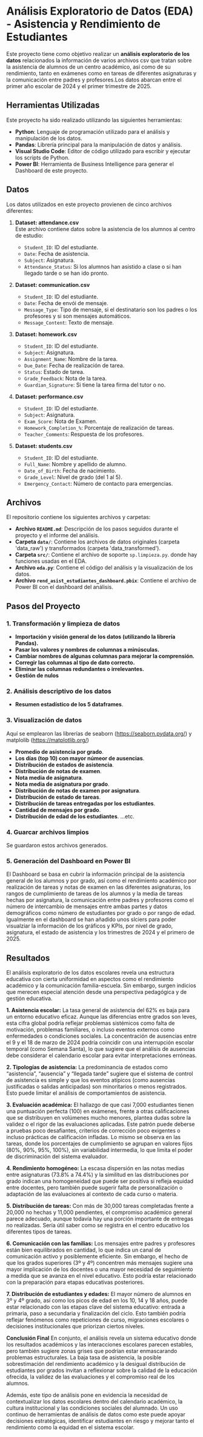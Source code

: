 # Análisis Exploratorio de Datos (EDA) - Asistencia y Rendimiento de Estudiantes

Este proyecto tiene como objetivo realizar un **análisis exploratorio de los datos** relacionados la información de varios archivos csv que tratan sobre la asistencia de alumnos de un centro académico, así como de su rendimiento, tanto en exámenes como en tareas de diferentes asignaturas y la comunicación entre padres y profesores.Los datos abarcan entre el primer año escolar de 2024 y el primer trimestre de 2025.

## Herramientas Utilizadas

Este proyecto ha sido realizado utilizando las siguientes herramientas:

- **Python**: Lenguaje de programación utilizado para el análisis y manipulación de los datos.
- **Pandas**: Librería principal para la manipulación de datos y análisis.
- **Visual Studio Code**: Editor de código utilizado para escribir y ejecutar los scripts de Python.
- **Power BI**: Herramienta de Business Intelligence para generar el Dashboard de este proyecto.


## Datos

Los datos utilizados en este proyecto provienen de cinco archivos diferentes:

1. **Dataset: attendance.csv**  
   Este archivo contiene datos sobre la asistencia de los alumnos al centro de estudio:
   - `Student_ID`: ID del estudiante.
   - `Date`: Fecha de asistencia.
   - `Subject`: Asignatura.
   - `Attendance_Status`: Si los alumnos han asistido a clase o si han llegado tarde o se han ido pronto.

2. **Dataset: communication.csv**
   - `Student_ID`: ID del estudiante.  
   - `Date`: Fecha de envói de mensaje.
   - `Message_Type`: Tipo de mensaje, si el destinatario son los padres o los profesores y si son mensajes automáticos.
   - `Message_Content`: Texto de mensaje.

3. **Dataset: homework.csv**
   - `Student_ID`: ID del estudiante.
   - `Subject`: Asignatura.
   - `Assignment_Name`: Nombre de la tarea.
   - `Due_Date`: Fecha de realización de tarea.
   - `Status`: Estado de tarea.
   - `Grade_Feedback`: Nota de la tarea.
   - `Guardian_Signature`:  Si tiene la tarea firma del tutor o no.

4. **Dataset: performance.csv**  
   - `Student_ID`: ID del estudiante.
   - `Subject`: Asignatura.
   - `Exam_Score`: Nota de Examen.
   - `Homework_Completion_%`: Porcentaje de realización de tareas.
   - `Teacher_Comments`: Respuesta de los profesores.

5. **Dataset: students.csv**  
   - `Student_ID`: ID del estudiante.
   - `Full_Name`: Nombre y apellido de alumno.
   - `Date_of_Birth`: Fecha de nacimiento.
   - `Grade_Level`: Nivel de grado (del 1 al 5).
   - `Emergency_Contact`: Número de contacto para emergencias.

## Archivos

 El repositorio contiene los siguientes archivos y carpetas:

- **Archivo `README.md`**: Descripción de los pasos seguidos durante el proyecto y el informe del análisis.
- **Carpeta `data/`**: Contiene los archivos de datos originales (carpeta 'data_raw') y transformados (carpeta 'data_transformed').
- **Carpeta `src/`**: Contiene el archivo de soporte `sp.limpieza.py`. donde hay funciones usadas en el EDA. 
- **Archivo `eda.py`**: Contiene el código del análisis y la visualización de los datos.
- **Archivo `rend_asist_estudiantes_dashboard.pbix`**: Contiene el archivo de Power BI con el dashboard del análisis.


## Pasos del Proyecto

### 1. Transformación y limpieza de datos

- **Importación y visión general de los datos (utilizando la librería Pandas).**
- **Pasar los valores y nombres de columnas a minúsculas.**
- **Cambiar nombres de algunas columnas para mejorar la comprensión.**
- **Corregir las columnas al tipo de dato correcto.**
- **Eliminar las columnas redundantes o irrelevantes.**
- **Gestión de nulos**


### 2. Análisis descriptivo de los datos

- **Resumen estadístico de los 5 dataframes**.


### 3. Visualización de datos

Aquí se emplearon las librerías de seaborn (https://seaborn.pydata.org/) y matplolib (https://matplotlib.org/)

- **Promedio de asistencia por grado**.
- **Los días (top 10) con mayor númeor de ausencias**.
- **Distribución de estados de asistencia**.
- **Distribución de notas de examen**.
- **Nota media de asignatura**.
- **Nota media de asignatura por grado**.
- **Distribución de notas de examen por asignatura**.
- **Distribución de estado de tareas**.
- **Distribución de tareas entregadas por los estudiantes**.
- **Cantidad de mensajes por grado**.
- **Distribución de edad de los estudiantes**.
...etc.


### 4. Guarcar archivos limpios

Se guardaron estos archivos generados.


### 5. Generación del Dashboard en Power BI

El Dashboard se basa en cubrir la información principal de la asistencia  general de los alumnos y por grado, así como el rendimiento académico por realización de tareas y notas de examen en las diferentes asignaturas, los rangos de cumplimiento de tareas de los alumnos y la media de tareas hechas por asignatura, la comunicación entre padres y profesores como el número de intercambio de mensajes entre ambas partes y datos demográficos como número de estudiantes por grado o por rango de edad. Igualmente en el dashboard se han añadido unos slciers para poder visualziar la información de los gráficos y KPIs, por nivel de grado, asignatura, el estado de asistencia y los trimestres de 2024 y el primero de 2025. 


## Resultados
El análisis exploratorio de los datos escolares revela una estructura educativa con cierta uniformidad en aspectos como el rendimiento académico y la comunicación familia-escuela. Sin embargo, surgen indicios que merecen especial atención desde una perspectiva pedagógica y de gestión educativa.

**1. Asistencia escolar:**
La tasa general de asistencia del 62% es baja para un entorno educativo eficaz. Aunque las diferencias entre grados son leves, esta cifra global podría reflejar problemas sistémicos como falta de motivación, problemas familiares, o incluso eventos externos como enfermedades o condiciones sociales. La concentración de ausencias entre el 9 y el 18 de marzo de 2024 podría coincidir con una interrupción escolar temporal (como Semana Santa), lo que sugiere que el análisis de ausencias debe considerar el calendario escolar para evitar interpretaciones erróneas.

**2. Tipologías de asistencia:**
La predominancia de estados como “asistencia”, “ausencia” y “llegada tarde” sugiere que el sistema de control de asistencia es simple y que los eventos atípicos (como ausencias justificadas o salidas anticipadas) son minoritarios o menos registrados. Esto puede limitar el análisis de comportamientos de asistencia.

**3. Evaluación académica:**
El hallazgo de que casi 7,000 estudiantes tienen una puntuación perfecta (100) en exámenes, frente a otras calificaciones que se distribuyen en volúmenes mucho menores, plantea dudas sobre la validez o el rigor de las evaluaciones aplicadas. Este patrón puede deberse a pruebas poco desafiantes, criterios de corrección poco exigentes o incluso prácticas de calificación infladas. Lo mismo se observa en las tareas, donde los porcentajes de cumplimiento se agrupan en valores fijos (80%, 90%, 95%, 100%), sin variabilidad intermedia, lo que limita el poder de discriminación del sistema evaluador.

**4. Rendimiento homogéneo:**
La escasa dispersión en las notas medias entre asignaturas (73.8% a 74.4%) y la similitud en las distribuciones por grado indican una homogeneidad que puede ser positiva si refleja equidad entre docentes, pero también puede sugerir falta de personalización o adaptación de las evaluaciones al contexto de cada curso o materia.

**5. Distribución de tareas:**
Con más de 30,000 tareas completadas frente a 20,000 no hechas y 11,000 pendientes, el compromiso académico general parece adecuado, aunque todavía hay una porción importante de entregas no realizadas. Sería útil saber como se registra en el centro educativo los diferentes tipos de tareas. 

**6. Comunicación con las familias:**
Los mensajes entre padres y profesores están bien equilibrados en cantidad, lo que indica un canal de comunicación activo y posiblemente eficiente. Sin embargo, el hecho de que los grados superiores (3º y 4º) concentren más mensajes sugiere una mayor implicación de los docentes o una mayor necesidad de seguimiento a medida que se avanza en el nivel educativo. Esto podría estar relacionado con la preparación para etapas educativas posteriores.

**7. Distribución de estudiantes y edades:**
El mayor número de alumnos en 3º y 4º grado, así como los picos de edad en los 10, 14 y 18 años, puede estar relacionado con las etapas clave del sistema educativo: entrada a primaria, paso a secundaria y finalización del ciclo. Esto también podría reflejar fenómenos como repeticiones de curso, migraciones escolares o decisiones institucionales que priorizan ciertos niveles.

**Conclusión Final**
En conjunto, el análisis revela un sistema educativo donde los resultados académicos y las interacciones escolares parecen estables, pero también sugiere zonas grises que podrían estar enmascarando problemas estructurales. La baja tasa de asistencia, la posible sobrestimación del rendimiento académico y la desigual distribución de estudiantes por grados invitan a reflexionar sobre la calidad de la educación ofrecida, la validez de las evaluaciones y el compromiso real de los alumnos.

Además, este tipo de análisis pone en evidencia la necesidad de contextualizar los datos escolares dentro del calendario académico, la cultura institucional y las condiciones sociales del alumnado. Un uso continuo de herramientas de análisis de datos como este puede apoyar decisiones estratégicas, identificar estudiantes en riesgo y mejorar tanto el rendimiento como la equidad en el sistema escolar.

